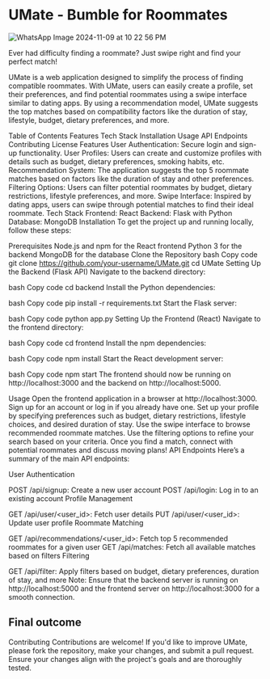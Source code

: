 # UMate - Bumble for Roommates
  ![WhatsApp Image 2024-11-09 at 10 22 56 PM](https://github.com/user-attachments/assets/ad77521f-7a32-4ca9-b6a7-491d6163562d)

Ever had difficulty finding a roommate? Just swipe right and find your perfect match!

UMate is a web application designed to simplify the process of finding compatible roommates. With UMate, users can easily create a profile, set their preferences, and find potential roommates using a swipe interface similar to dating apps. By using a recommendation model, UMate suggests the top matches based on compatibility factors like the duration of stay, lifestyle, budget, dietary preferences, and more.

Table of Contents
Features
Tech Stack
Installation
Usage
API Endpoints
Contributing
License
Features
User Authentication: Secure login and sign-up functionality.
User Profiles: Users can create and customize profiles with details such as budget, dietary preferences, smoking habits, etc.
Recommendation System: The application suggests the top 5 roommate matches based on factors like the duration of stay and other preferences.
Filtering Options: Users can filter potential roommates by budget, dietary restrictions, lifestyle preferences, and more.
Swipe Interface: Inspired by dating apps, users can swipe through potential matches to find their ideal roommate.
Tech Stack
Frontend: React
Backend: Flask with Python
Database: MongoDB
Installation
To get the project up and running locally, follow these steps:

Prerequisites
Node.js and npm for the React frontend
Python 3 for the backend
MongoDB for the database
Clone the Repository
bash
Copy code
git clone https://github.com/your-username/UMate.git
cd UMate
Setting Up the Backend (Flask API)
Navigate to the backend directory:

bash
Copy code
cd backend
Install the Python dependencies:

bash
Copy code
pip install -r requirements.txt
Start the Flask server:

bash
Copy code
python app.py
Setting Up the Frontend (React)
Navigate to the frontend directory:

bash
Copy code
cd frontend
Install the npm dependencies:

bash
Copy code
npm install
Start the React development server:

bash
Copy code
npm start
The frontend should now be running on http://localhost:3000 and the backend on http://localhost:5000.

Usage
Open the frontend application in a browser at http://localhost:3000.
Sign up for an account or log in if you already have one.
Set up your profile by specifying preferences such as budget, dietary restrictions, lifestyle choices, and desired duration of stay.
Use the swipe interface to browse recommended roommate matches.
Use the filtering options to refine your search based on your criteria.
Once you find a match, connect with potential roommates and discuss moving plans!
API Endpoints
Here’s a summary of the main API endpoints:

User Authentication

POST /api/signup: Create a new user account
POST /api/login: Log in to an existing account
Profile Management

GET /api/user/<user_id>: Fetch user details
PUT /api/user/<user_id>: Update user profile
Roommate Matching

GET /api/recommendations/<user_id>: Fetch top 5 recommended roommates for a given user
GET /api/matches: Fetch all available matches based on filters
Filtering

GET /api/filter: Apply filters based on budget, dietary preferences, duration of stay, and more
Note: Ensure that the backend server is running on http://localhost:5000 and the frontend server on http://localhost:3000 for a smooth connection.

## Final outcome
Contributing
Contributions are welcome! If you'd like to improve UMate, please fork the repository, make your changes, and submit a pull request. Ensure your changes align with the project's goals and are thoroughly tested.

